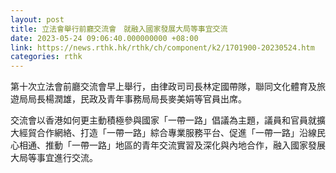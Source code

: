 ```yaml
---
layout: post
title: 立法會舉行前廳交流會　就融入國家發展大局等事宜交流
date: 2023-05-24 09:06:40.000000000 +08:00
link: https://news.rthk.hk/rthk/ch/component/k2/1701900-20230524.htm
categories: rthk
---
```


第十次立法會前廳交流會早上舉行，由律政司司長林定國帶隊，聯同文化體育及旅遊局局長楊潤雄，民政及青年事務局局長麥美娟等官員出席。

交流會以香港如何更主動積極參與國家「一帶一路」倡議為主題，議員和官員就擴大經貿合作網絡、打造「一帶一路」綜合專業服務平台、促進「一帶一路」沿線民心相通、推動「一帶一路」地區的青年交流實習及深化與內地合作，融入國家發展大局等事宜進行交流。
